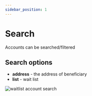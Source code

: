 ```yaml
---
sidebar_position: 1
---
```


# Search

Accounts can be searched/filtered

## Search options

- **address** - the address of beneficiary
- **list** - wait list

![waitlist account search](/img/admin/mechanics-simple/wait-list/waitlist_account_search.png)
